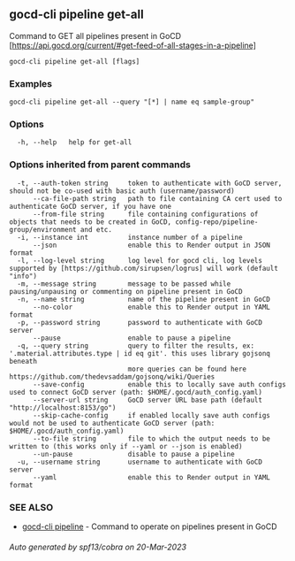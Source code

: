 ## gocd-cli pipeline get-all

Command to GET all pipelines present in GoCD [https://api.gocd.org/current/#get-feed-of-all-stages-in-a-pipeline]

```
gocd-cli pipeline get-all [flags]
```

### Examples

```
gocd-cli pipeline get-all --query "[*] | name eq sample-group"
```

### Options

```
  -h, --help   help for get-all
```

### Options inherited from parent commands

```
  -t, --auth-token string     token to authenticate with GoCD server, should not be co-used with basic auth (username/password)
      --ca-file-path string   path to file containing CA cert used to authenticate GoCD server, if you have one
      --from-file string      file containing configurations of objects that needs to be created in GoCD, config-repo/pipeline-group/environment and etc.
  -i, --instance int          instance number of a pipeline
      --json                  enable this to Render output in JSON format
  -l, --log-level string      log level for gocd cli, log levels supported by [https://github.com/sirupsen/logrus] will work (default "info")
  -m, --message string        message to be passed while pausing/unpausing or commenting on pipeline present in GoCD
  -n, --name string           name of the pipeline present in GoCD
      --no-color              enable this to Render output in YAML format
  -p, --password string       password to authenticate with GoCD server
      --pause                 enable to pause a pipeline
  -q, --query string          query to filter the results, ex: '.material.attributes.type | id eq git'. this uses library gojsonq beneath
                              more queries can be found here https://github.com/thedevsaddam/gojsonq/wiki/Queries
      --save-config           enable this to locally save auth configs used to connect GoCD server (path: $HOME/.gocd/auth_config.yaml)
      --server-url string     GoCD server URL base path (default "http://localhost:8153/go")
      --skip-cache-config     if enabled locally save auth configs would not be used to authenticate GoCD server (path: $HOME/.gocd/auth_config.yaml)
      --to-file string        file to which the output needs to be written to (this works only if --yaml or --json is enabled)
      --un-pause              disable to pause a pipeline
  -u, --username string       username to authenticate with GoCD server
      --yaml                  enable this to Render output in YAML format
```

### SEE ALSO

* [gocd-cli pipeline](gocd-cli_pipeline.md)	 - Command to operate on pipelines present in GoCD 

###### Auto generated by spf13/cobra on 20-Mar-2023
